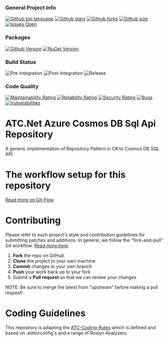 ### General Project Info
[![Github top language](https://img.shields.io/github/languages/top/atc-net/atc-cosmos-sql-api-repository)](https://github.com/atc-net/atc-cosmos-sql-api-repository)
[![Github stars](https://img.shields.io/github/stars/atc-net/atc-cosmos-sql-api-repository)](https://github.com/atc-net/atc-cosmos-sql-api-repository)
[![Github forks](https://img.shields.io/github/forks/atc-net/atc-cosmos-sql-api-repository)](https://github.com/atc-net/atc-cosmos-sql-api-repository)
[![Github size](https://img.shields.io/github/repo-size/atc-net/atc-cosmos-sql-api-repository)](https://github.com/atc-net/atc-cosmos-sql-api-repository)
[![Issues Open](https://img.shields.io/github/issues/atc-net/atc-cosmos-sql-api-repository.svg?logo=github)](https://github.com/atc-net/atc-cosmos-sql-api-repository/issues)

### Packages
[![Github Version](https://img.shields.io/static/v1?logo=github&color=blue&label=github&message=latest)](https://github.com/orgs/atc-net/packages?repo_name=atc-cosmos-sql-api-repository)
[![NuGet Version](https://img.shields.io/nuget/v/Atc.Cosmos.Sql.Api.Repository.svg?logo=nuget)](https://www.nuget.org/profiles/atc-net)

### Build Status
![Pre-Integration](https://github.com/atc-net/atc-cosmos-sql-api-repository/workflows/Pre-Integration/badge.svg)
![Post-Integration](https://github.com/atc-net/atc-cosmos-sql-api-repository/workflows/Post-Integration/badge.svg)
![Release](https://github.com/atc-net/atc-cosmos-sql-api-repository/workflows/Release/badge.svg)

### Code Quality
[![Maintainability Rating](https://sonarcloud.io/api/project_badges/measure?project=atc-cosmos-sql-api-repository&metric=sqale_rating)](https://sonarcloud.io/dashboard?id=atc-cosmos-sql-api-repository)
[![Reliability Rating](https://sonarcloud.io/api/project_badges/measure?project=atc-cosmos-sql-api-repository&metric=reliability_rating)](https://sonarcloud.io/dashboard?id=atc-cosmos-sql-api-repository)
[![Security Rating](https://sonarcloud.io/api/project_badges/measure?project=atc-cosmos-sql-api-repository&metric=security_rating)](https://sonarcloud.io/dashboard?id=atc-cosmos-sql-api-repository)
[![Bugs](https://sonarcloud.io/api/project_badges/measure?project=atc-cosmos-sql-api-repository&metric=bugs)](https://sonarcloud.io/dashboard?id=atc-cosmos-sql-api-repository)
[![Vulnerabilities](https://sonarcloud.io/api/project_badges/measure?project=atc-cosmos-sql-api-repository&metric=vulnerabilities)](https://sonarcloud.io/dashboard?id=atc-cosmos-sql-api-repository)

# ATC.Net Azure Cosmos DB Sql Api Repository

A generic implementation of Repository Pattern in C# to Cosmos DB SQL API.

# The workflow setup for this repository
[Read more on Git-Flow](docs/GitFlow.md)

# Contributing

Please refer to each project's style and contribution guidelines for submitting patches and additions. In general, we follow the "fork-and-pull" Git workflow. [Read more here](https://gist.github.com/Chaser324/ce0505fbed06b947d962).

 1. **Fork** the repo on GitHub
 2. **Clone** the project to your own machine
 3. **Commit** changes to your own branch
 4. **Push** your work back up to your fork
 5. Submit a **Pull request** so that we can review your changes

NOTE: Be sure to merge the latest from "upstream" before making a pull request!

# Coding Guidelines

This repository is adapting the [ATC-Coding-Rules](https://github.com/atc-net/atc-coding-rules) which is defined and based on .editorconfig's and a range of Roslyn Analyzers.
